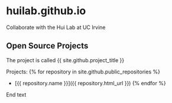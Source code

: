 # huilab.github.io
Collaborate with the Hui Lab at UC Irvine

## Open Source Projects
The project is called {{ site.github.project_title }}

Projects:
{% for repository in site.github.public_repositories %}
  * [{{ repository.name }}]({{ repository.html_url }})
{% endfor %}

End text
